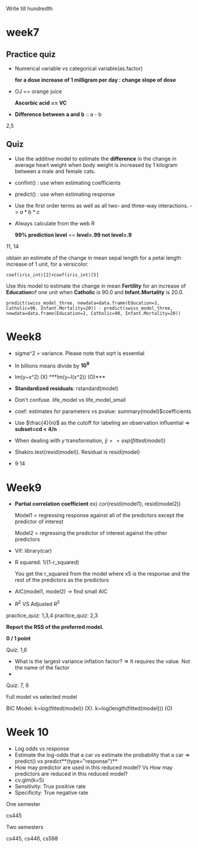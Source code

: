 Write till hundredth

# week7

## Practice quiz

- Numerical variable vs categorical variable(as.factor)

  **for a dose increase of 1 milligram per day : change slope of dose**

- OJ == orange juice

  **Ascorbic acid == VC**

- **Difference between** **a and b** ::  a - b

2,5

## Quiz

- Use the additive model to estimate the **difference** in the change in average heart weight when body weight is increased by 1 kilogram between a male and female cats.

- confint() : use when estimating coefficients
- predict() : use when estimating response
- Use the first order terms as well as all two- and three-way interactions. -> $a*b*c$

- Always calculate from the web R 

  **99% prediction level** == **level=.99 not level=.9**

11, 14

obtain an estimate of the change in mean sepal length for a petal length increase of 1 unit, for a versicolor.

`coef(iris_int)[2]+coef(iris_int)[5]`

Use this model to estimate the change in mean **Fertility** for an increase of **Education**of one unit when **Catholic** is 90.0 and **Infant.Mortality** is 20.0.

`predict(swiss_model_three, newdata=data.frame(Education=3, Catholic=90, Infant.Mortality=20)) - predict(swiss_model_three, newdata=data.frame(Education=2, Catholic=90, Infant.Mortality=20))`

# Week8

- sigma^2 = variance. Please note that sqrt is essential
- In billions means divide by **$10^9$**
- lm(y~x^2) (X) 
  ***lm(y~I(x^2)) (O)***

- **Standardized residuals**: rstandard(model)

- Don't confuse. life_model vs life_model_small
- coef: estimates for parameters vs pvalue: summary(model)$coefficients
- Use $\frac{4}{n}$ as the cutoff for labeling an observation influential => **subset=cd < 4/n**
- When dealing with $y$ transformation, $\hat{y} == exp(fitted(model))$ 
- Shakiro.test(resid(model)). Residual is resid(model)
- 9 14

# Week9

- **Partial correlation coefficient** ex) cor(resid(model1), resid(model2))

  Model1 = regressing response against all of the predictors except the predictor of interest

  Model2 = regressing the predictor of interest against the other predictors

- Vif: library(car)

- R squared: 1/(1-r_squared)

  You get the r_squared from the model where x5 is the response and the rest of the predictors as the predictors

- AIC(model1, model2) -> find small AIC

- $R^2$ VS Adjusted $R^2$

practice_quiz: 1,3,4
practice_quiz: 2,3

 **Report the RSS of the preferred model.**



**0 / 1 point**

Quiz: 1,6

- What is the largest variance inflation factor? => It requires the value. Not the name of the factor
- 

Quiz: 7, 9

Full model vs selected model

BIC Model: k=log(fitted(model)) (X). 
					k=log(length(fitted(model))) (O)

# Week 10

- Log odds vs response
- Estimate the log-odds that a car vs estimate the probability that a car
  => predict() vs predict**(type="response")**
- How may predictor are used in this reduced model? Vs How may predictors are reduced in this reduced model?
- cv.glm(k=5)
- Sensitivity: True positive rate
- Specificity: True negative rate





One semester

cs445



Two semesters

cs445, cs446, cs598 



